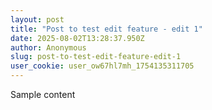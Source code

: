 ```yaml
---
layout: post
title: "Post to test edit feature - edit 1"
date: 2025-08-02T13:28:37.950Z
author: Anonymous
slug: post-to-test-edit-feature-edit-1
user_cookie: user_ow67hl7mh_1754135311705
---
```


Sample content

